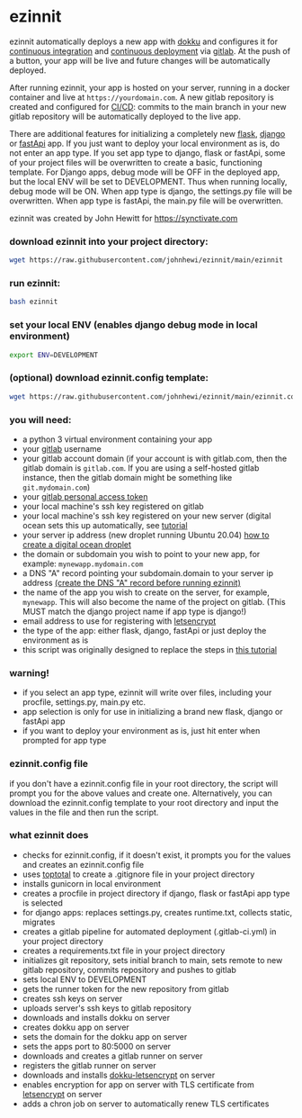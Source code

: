 # ezinnit

ezinnit automatically deploys a new app with [dokku](https://dokku.com/) and configures it for [continuous integration](https://en.wikipedia.org/wiki/Continuous_integration) and [continuous deployment](https://en.wikipedia.org/wiki/Continuous_deployment) via [gitlab](https://gitlab.com).
At the push of a button, your app will be live and future changes will be automatically deployed.

After running ezinnit, your app is hosted on your server, running in a docker container and live at `https://yourdomain.com`. A new gitlab repository is created and configured for [CI/CD](https://en.wikipedia.org/wiki/CI/CD): commits to the main branch in your new gitlab repository will be automatically deployed to the live app. 

There are additional features for initializing a completely new [flask](https://flask.palletsprojects.com/), [django](https://www.djangoproject.com/) or [fastApi](https://fastapi.tiangolo.com/) app. If you just want to deploy your local environment as is, do not enter an app type. If you set app type to django, flask or fastApi, some of your project files will be overwritten to create a basic, functioning template. For Django apps, debug mode will be OFF in the deployed app, but the local ENV will be set to DEVELOPMENT. Thus when running locally, debug mode will be ON. When app type is django, the settings.py file will be overwritten. When app type is fastApi, the main.py file will be overwritten.  


ezinnit was created by John Hewitt for https://synctivate.com

### download ezinnit into your project directory:
```bash
wget https://raw.githubusercontent.com/johnhewi/ezinnit/main/ezinnit
```

### run ezinnit:
```bash
bash ezinnit
```

### set your local ENV (enables django debug mode in local environment)
```bash
export ENV=DEVELOPMENT
```

### (optional) download ezinnit.config template:
```bash
wget https://raw.githubusercontent.com/johnhewi/ezinnit/main/ezinnit.config
```

### you will need:
* a python 3 virtual environment containing your app
* your [gitlab](https://gitlab.com) username
* your gitlab account domain (if your account is with gitlab.com, then the gitlab domain is `gitlab.com`. If you are using a self-hosted gitlab instance, then the gitlab domain might be something like `git.mydomain.com`)
* your [gitlab personal access token](tutorial/tutorials/link_to_gitlab_and_dokku/get_personal_access_token.md)
* your local machine's ssh key registered on gitlab
* your local machine's ssh key registered on your new server (digital ocean sets this up automatically, see [tutorial](tutorial/tutorials/digital_ocean_tutorial/create_digital_ocean_droplet.md)
* your server ip address (new droplet running Ubuntu 20.04) [how to create a digital ocean droplet](tutorial/tutorials/digital_ocean_tutorial/create_digital_ocean_droplet.md)
* the domain or subdomain you wish to point to your new app, for example: `mynewapp.mydomain.com`
* a DNS \"A\" record pointing your subdomain.domain to your server ip address [(create the DNS \"A\" record before running ezinnit)](tutorial/tutorials/link_to_gitlab_and_dokku/point_url_to_dokku_app.md)
* the name of the app you wish to create on the server, for example, `mynewapp`. This will also become the name of the project on gitlab. (This MUST match the django project name if app type is django!)
* email address to use for registering with [letsencrypt](https://letsencrypt.org/)
* the type of the app: either flask, django, fastApi or just deploy the environment as is
* this script was originally designed to replace the steps in [this tutorial](tutorial/deployment_tutorial.md)
### warning!
* if you select an app type, ezinnit will write over files, including your procfile, settings.py, main.py etc.
* app selection is only for use in initializing a brand new flask, django or fastApi app
* if you want to deploy your environment as is, just hit enter when prompted for app type

### ezinnit.config file
if you don't have a ezinnit.config file in your root directory,
the script will prompt you for the above values and create one.
Alternatively, you can download the ezinnit.config template
to your root directory and input the values in the file and then run the script.


### what ezinnit does
* checks for ezinnit.config, if it doesn't exist, it prompts you for the values and creates an ezinnit.config file
* uses [toptotal](https://www.toptal.com/developers/gitignore) to create a .gitignore file in your project directory
* installs gunicorn in local environment
* creates a procfile in project directory if django, flask or fastApi app type is selected
* for django apps: replaces settings.py, creates runtime.txt, collects static, migrates
* creates a gitlab pipeline for automated deployment (.gitlab-ci.yml) in your project directory
* creates a requirements.txt file in your project directory
* initializes git repository, sets initial branch to main, sets remote to new gitlab repository, commits repository and pushes to gitlab
* sets local ENV to DEVELOPMENT
* gets the runner token for the new repository from gitlab
* creates ssh keys on server
* uploads server's ssh keys to gitlab repository
* downloads and installs dokku on server
* creates dokku app on server
* sets the domain for the dokku app on server
* sets the apps port to 80:5000 on server
* downloads and creates a gitlab runner on server
* registers the gitlab runner on server
* downloads and installs [dokku-letsencrypt](https://github.com/dokku/dokku-letsencrypt) on server
* enables encryption for app on server with TLS certificate from [letsencrypt](https://letsencrypt.org/) on server
* adds a chron job on server to automatically renew TLS certificates


